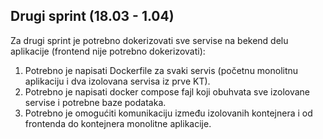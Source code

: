 ## Drugi sprint (18.03 - 1.04)

Za drugi sprint je potrebno dokerizovati sve servise na bekend delu aplikacije (frontend nije potrebno dokerizovati):
1. Potrebno je napisati Dockerfile za svaki servis (početnu monolitnu aplikaciju i dva izolovana servisa iz prve KT).
2. Potrebno je napisati docker compose fajl koji obuhvata sve izolovane servise i potrebne baze podataka.
3. Potrebno je omogućiti komunikaciju između izolovanih kontejnera i od frontenda do kontejnera monolitne aplikacije.
